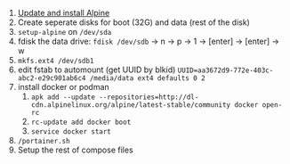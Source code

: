 1. [Update and install Alpine](https://www.alpinelinux.org/downloads/)
2. Create seperate disks for boot (32G) and  data (rest of the disk)
3. `setup-alpine` on `/dev/sda`
4. fdisk the data drive: `fdisk /dev/sdb` -> n -> p -> 1 -> [enter] -> [enter] -> w
5. `mkfs.ext4 /dev/sdb1`
6. edit fstab to automount (get UUID by blkid) `UUID=aa3672d9-772e-403c-abc2-e29c901ab6c4 /media/data ext4 defaults 0 2`
7. install docker or podman
   1. `apk add --update --repositories=http://dl-cdn.alpinelinux.org/alpine/latest-stable/community docker open-rc`
   2. `rc-update add docker boot`
   3. `service docker start`
8. `/portainer.sh`
9. Setup the rest of compose files